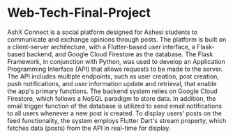 # Web-Tech-Final-Project
AshX Connect is a social platform designed for Ashesi students to communicate and exchange opinions through posts. The platform is built on a client-server architecture, with a Flutter-based user interface, a Flask-based backend, and Google Cloud Firestore as the database.
The Flask Framework, in conjunction with Python, was used to develop an Application Programming Interface (API) that allows requests to be made to the server. The API includes multiple endpoints, such as user creation, post creation, push notifications, and user information update and retrieval, that enable the app's primary functions. 
The backend system relies on Google Cloud Firestore, which follows a NoSQL paradigm to store data. In addition, the email trigger function of the database is utilized to send email notifications to all users whenever a new post is created. 
To display users' posts on the feed functionality, the system employs Flutter Dart's stream property, which fetches data (posts) from the API in real-time for display.
